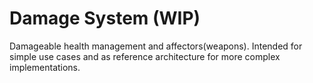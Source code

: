 # Damage System (WIP)

Damageable health management and affectors(weapons). Intended for simple use cases and as reference architecture for more complex implementations.